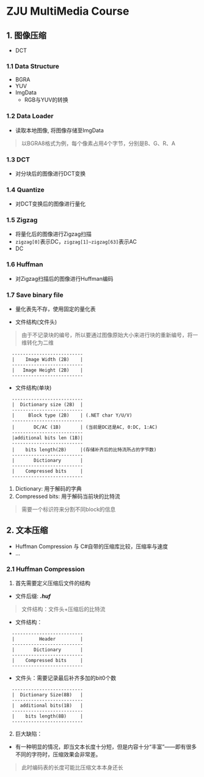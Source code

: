 # ZJU MultiMedia Course

## 1. 图像压缩

+ DCT

### 1.1 Data Structure

+ BGRA
+ YUV
+ ImgData
  - RGB与YUV的转换

### 1.2 Data Loader

+ 读取本地图像, 将图像存储至ImgData

> 以BGRA8格式为例，每个像素占用4个字节，分别是B、G、R、A

### 1.3 DCT

+ 对分块后的图像进行DCT变换

### 1.4 Quantize

+ 对DCT变换后的图像进行量化

### 1.5 Zigzag

+ 将量化后的图像进行Zigzag扫描
+ `zigzag[0]`表示DC，`zigzag[1]~zigzag[63]`表示AC
+ DC

### 1.6 Huffman

+ 对Zigzag扫描后的图像进行Huffman编码

### 1.7 Save binary file

+ 量化表先不存，使用固定的量化表

+ 文件结构(文件头)
> 由于不记录块的编号，所以要通过图像原始大小来进行块的重新编号，将一维转化为二维
```
  --------------------------
  |    Image Width (2B)    |
  --------------------------
  |   Image Height (2B)    |
  --------------------------
```
+ 文件结构(单块)
``` 
  --------------------------
  |  Dictionary size (2B)  |
  --------------------------
  |     Block type (2B)    | (.NET char Y/U/V) 
  --------------------------
  |       DC/AC (1B)       | (当前是DC还是AC, 0:DC, 1:AC)
  --------------------------
  |additional bits len (1B)|
  --------------------------
  |    bits length(2B)     |(存储补齐后的比特流所占的字节数)
  --------------------------
  |       Dictionary       |
  --------------------------
  |    Compressed bits     |
  --------------------------
```
1. Dictionary: 用于解码的字典
2. Compressed bits: 用于解码当前块的比特流
> 需要一个标识符来分割不同block的信息


## 2. 文本压缩

+ Huffman Compression 与 C#自带的压缩库比较，压缩率与速度
+ ...

### 2.1 Huffman Compression
1. 首先需要定义压缩后文件的结构
+ 文件后缀: ***.huf***
> 文件结构：文件头+压缩后的比特流
+ 文件结构：
```
  --------------------------
  |         Header         |
  --------------------------
  |       Dictionary       |
  --------------------------
  |    Compressed bits     |
  --------------------------
```
+ 文件头：需要记录最后补齐多加的bit0个数
```
  --------------------------
  |  Dictionary Size(8B)   |   
  --------------------------
  |  additional bits(1B)   |
  --------------------------
  |    bits length(8B)     |
  --------------------------
```
2. 巨大缺陷：
+ 有一种明显的情况，即当文本长度十分短，但是内容十分“丰富”——即有很多不同的字符时，压缩效果会非常差。
> 此时编码表的长度可能比压缩文本本身还长
